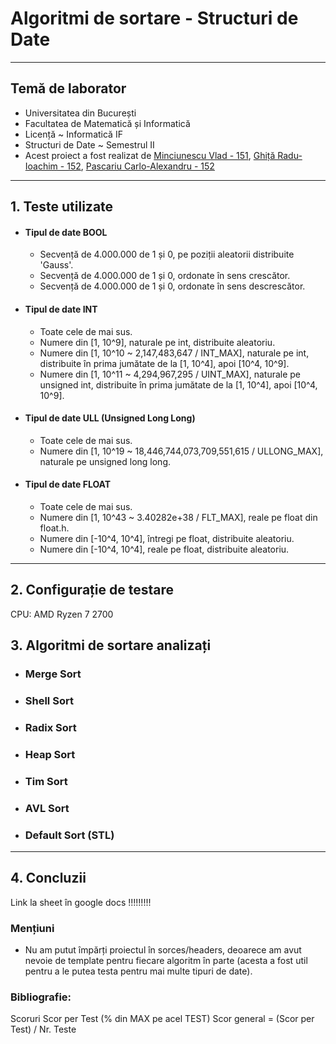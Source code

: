 # Algoritmi de sortare - Structuri de Date

<hr>

## **Temă de laborator**
- Universitatea din București
- Facultatea de Matematică și Informatică
- Licență ~ Informatică IF
- Structuri de Date ~ Semestrul II
- Acest proiect a fost realizat de [Minciunescu Vlad - 151](https://github.com/vlaxcs/), [Ghiță Radu-Ioachim - 152](https://github.com/KoNickss), [Pascariu Carlo-Alexandru - 152](https://github.com/alexandrucarlo)

<hr>

## 1. Teste utilizate

- #### Tipul de date BOOL
  - Secvență de 4.000.000 de 1 și 0, pe poziții aleatorii distribuite 'Gauss'. 
  - Secvență de 4.000.000 de 1 și 0, ordonate în sens crescător.
  - Secvență de 4.000.000 de 1 și 0, ordonate în sens descrescător.

- #### Tipul de date INT
  - Toate cele de mai sus.
  - Numere din [1, 10^9], naturale pe int, distribuite aleatoriu.
  - Numere din [1, 10^10 ~ 2,147,483,647 / INT_MAX], naturale pe int, distribuite în prima jumătate de la [1, 10^4], apoi [10^4, 10^9].
  - Numere din [1, 10^11 ~ 4,294,967,295 / UINT_MAX], naturale pe unsigned int, distribuite în prima jumătate de la [1, 10^4], apoi [10^4, 10^9].

- #### Tipul de date ULL (Unsigned Long Long)
  - Toate cele de mai sus.
  - Numere din [1, 10^19 ~ 18,446,744,073,709,551,615 / ULLONG_MAX], naturale pe unsigned long long.

- #### Tipul de date FLOAT
  - Toate cele de mai sus.
  - Numere din [1, 10^43 ~ 3.40282e+38 / FLT_MAX], reale pe float din float.h.
  - Numere din [-10^4, 10^4], întregi pe float, distribuite aleatoriu.
  - Numere din [-10^4, 10^4], reale pe float, distribuite aleatoriu.

<hr>

## 2. Configurație de testare

CPU: AMD Ryzen 7 2700

## 3. Algoritmi de sortare analizați

- ### Merge Sort

- ### Shell Sort

- ### Radix Sort

- ### Heap Sort

- ### Tim Sort

- ### AVL Sort

- ### Default Sort (STL)

<hr>

## 4. Concluzii

Link la sheet în google docs !!!!!!!!!

### Mențiuni
- Nu am putut împărți proiectul în sorces/headers, deoarece am avut nevoie de template pentru fiecare algoritm în parte (acesta a fost util pentru a le putea testa pentru mai multe tipuri de date).

### Bibliografie:
[^1]: [Heapsort - Brilliant](https://brilliant.org/wiki/heap-sort/)
[^2]: [Heapsort - Programiz](https://www.programiz.com/dsa/heap-sort)
[^3]: [AVL Sort - MCGILL CS](https://www.cs.mcgill.ca/~jeromew/COMP251material/COMP251_Lecture4_W2017.pdf)
[^4]: [AVL Sort - MIT](https://ocw.mit.edu/courses/6-006-introduction-to-algorithms-fall-2011/83cdd705cd418d10d9769b741e34a2b8_MIT6_006F11_lec06.pdf)


Scoruri
Scor per Test (% din MAX pe acel TEST)
Scor general = (Scor per Test) / Nr. Teste